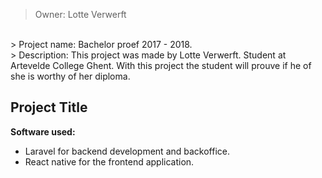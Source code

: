 > Owner: Lotte Verwerft
<br>
> Project name: Bachelor proef 2017 - 2018. 
<br>
> Description: This project was made by Lotte Verwerft. Student at Artevelde College Ghent. With this project  the student will prouve if he of she is worthy of her diploma.

## Project Title

**Software used:** 
- Laravel for backend development and backoffice. 
- React native for the frontend application. 

